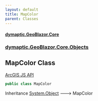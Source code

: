 ```yaml
---
layout: default
title: MapColor
parent: Classes
---
```

#### [dymaptic.GeoBlazor.Core](index.html 'index')
### [dymaptic.GeoBlazor.Core.Objects](index.html#dymaptic.GeoBlazor.Core.Objects 'dymaptic.GeoBlazor.Core.Objects')

## MapColor Class

<a target="_blank" href="">ArcGIS JS API</a>

```csharp
public class MapColor
```

Inheritance [System.Object](https://docs.microsoft.com/en-us/dotnet/api/System.Object 'System.Object') &#129106; MapColor
